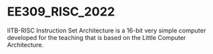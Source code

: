 # EE309_RISC_2022
IITB-RISC Instruction Set Architecture is a 16-bit very simple computer developed for the teaching that is based on the Little Computer Architecture.
